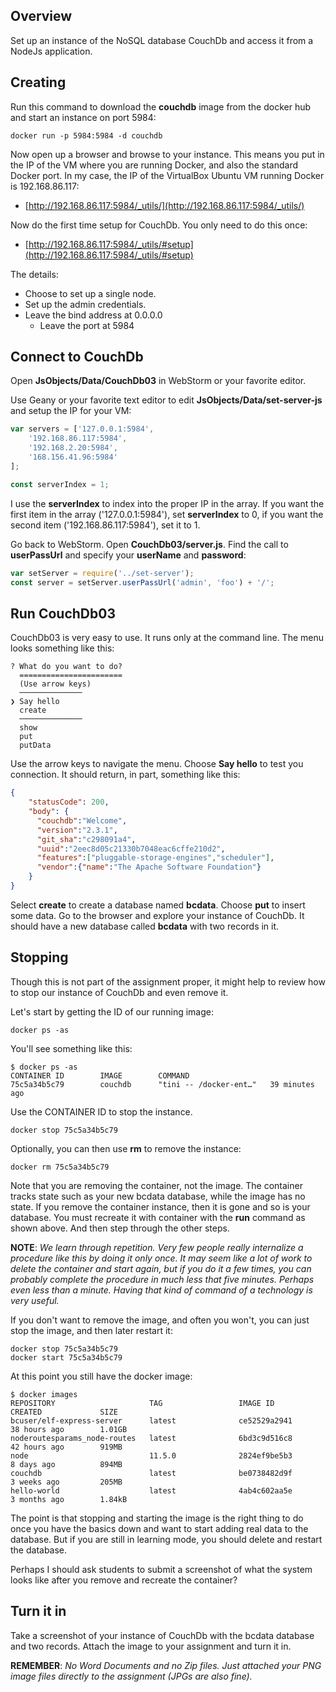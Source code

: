 ## Overview

Set up an instance of the NoSQL database CouchDb and access it from a NodeJs application.

## Creating

Run this command to download the **couchdb** image from the docker hub and start an instance on port 5984:

    docker run -p 5984:5984 -d couchdb

Now open up a browser and browse to your instance. This means you put in the IP of the VM where you are running Docker, and also the standard Docker port. In my case, the IP of the VirtualBox Ubuntu VM running Docker is 192.168.86.117:

- [http://192.168.86.117:5984/_utils/](http://192.168.86.117:5984/_utils/)

Now do the first time setup for CouchDb. You only need to do this once:

- [http://192.168.86.117:5984/_utils/#setup](http://192.168.86.117:5984/_utils/#setup)

The details:

- Choose to set up a single node.
- Set up the admin credentials.
- Leave the bind address at 0.0.0.0
  - Leave the port at 5984

## Connect to CouchDb

Open **JsObjects/Data/CouchDb03** in WebStorm or your favorite editor.

Use Geany or your favorite text editor to edit **JsObjects/Data/set-server-js** and setup the IP for your VM:

```javascript
var servers = ['127.0.0.1:5984',
    '192.168.86.117:5984',
    '192.168.2.20:5984',
    '168.156.41.96:5984'
];

const serverIndex = 1;
```

I use the **serverIndex** to index into the proper IP in the array. If you want the first item in the array ('127.0.0.1:5984'), set **serverIndex** to 0, if you want the second item ('192.168.86.117:5984'), set it to 1.

Go back to WebStorm. Open **CouchDb03/server.js**. Find the call to **userPassUrl** and specify your **userName** and **password**:

```javascript
var setServer = require('../set-server');
const server = setServer.userPassUrl('admin', 'foo') + '/';
```

## Run CouchDb03

CouchDb03 is very easy to use. It runs only at the command line. The menu looks something like this:

    ? What do you want to do?
      =======================
      (Use arrow keys)
      ──────────────
    ❯ Say hello
      create
      ──────────────
      show
      put
      putData

Use the arrow keys to navigate the menu. Choose **Say hello** to test you connection. It should return, in part, something like this:


```json
{
    "statusCode": 200,
    "body": {
      "couchdb":"Welcome",
      "version":"2.3.1",
      "git_sha":"c298091a4",
      "uuid":"2eec8d05c21330b7048eac6cffe210d2",
      "features":["pluggable-storage-engines","scheduler"],
      "vendor":{"name":"The Apache Software Foundation"}
    }
}  
```

Select **create** to create a database named **bcdata**. Choose **put** to insert some data. Go to the browser and explore your instance of CouchDb. It should have a new database called **bcdata** with two records in it.

## Stopping

Though this is not part of the assignment proper, it might help to review how to stop our instance of CouchDb and even remove it.

Let's start by getting the ID of our running image:

    docker ps -as

You'll see something like this:

```
$ docker ps -as
CONTAINER ID        IMAGE        COMMAND
75c5a34b5c79        couchdb      "tini -- /docker-ent…"   39 minutes ago  
```

Use the CONTAINER ID to stop the instance.

    docker stop 75c5a34b5c79

Optionally, you can then use **rm** to remove the instance:

    docker rm 75c5a34b5c79

Note that you are removing the container, not the image. The container tracks state such as your new bcdata database, while the image has no state. If you remove the container instance, then it is gone and so is your database. You must recreate it with container with the **run** command as shown above. And then step through the other steps.

**NOTE**: _We learn through repetition. Very few people really internalize a procedure like this by doing it only once. It may seem like a lot of work to delete the container and start again, but if you do it a few times, you can probably complete the procedure in much less that five minutes. Perhaps even less than a minute. Having that kind of command of a technology is very useful._

If you don't want to remove the image, and often you won't, you can just stop the image, and then later restart it:

    docker stop 75c5a34b5c79
    docker start 75c5a34b5c79

At this point you still have the docker image:

    $ docker images
    REPOSITORY                     TAG                 IMAGE ID            CREATED             SIZE
    bcuser/elf-express-server      latest              ce52529a2941        38 hours ago        1.01GB
    noderoutesparams_node-routes   latest              6bd3c9d516c8        42 hours ago        919MB
    node                           11.5.0              2824ef9be5b3        8 days ago          894MB
    couchdb                        latest              be0738482d9f        3 weeks ago         205MB
    hello-world                    latest              4ab4c602aa5e        3 months ago        1.84kB

The point is that stopping and starting the image is the right thing to do once you have the basics down and want to start adding real data to the database. But if you are still in learning mode, you should delete and restart the database.

Perhaps I should ask students to submit a screenshot of what the system looks like after you remove and recreate the container?

## Turn it in

Take a screenshot of your instance of CouchDb with the bcdata database and two records. Attach the image to your assignment and turn it in.

**REMEMBER**: _No Word Documents and no Zip files. Just attached your PNG image files directly to the assignment (JPGs are also fine)._
